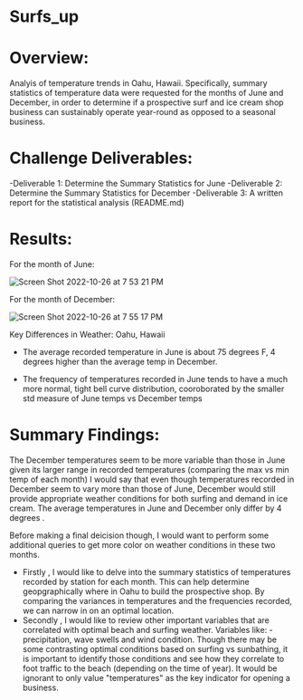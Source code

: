 # Surfs_up
# Overview:
Analyis of temperature trends in Oahu, Hawaii. Specifically, summary statistics of temperature data were requested for the months of June and December, in order to determine if a prospective surf and ice cream shop business can sustainably operate year-round as opposed to a seasonal business.

# Challenge Deliverables:
-Deliverable 1: Determine the Summary Statistics for June 
-Deliverable 2: Determine the Summary Statistics for December 
-Deliverable 3: A written report for the statistical analysis (README.md)

# Results:

For the month of June:

![Screen Shot 2022-10-26 at 7 53 21 PM](https://user-images.githubusercontent.com/111619125/198160159-a0c671e2-f5cc-46ae-ac5e-177dfe406594.png)

For the month of December:

![Screen Shot 2022-10-26 at 7 55 17 PM](https://user-images.githubusercontent.com/111619125/198160240-7cd325f8-7b0d-4763-9e3b-cbfad38221d0.png)

Key Differences in Weather: Oahu, Hawaii

* The average recorded temperature in June is about 75 degrees F, 4 degrees higher than the average temp in December.

* The frequency of temperatures recorded in June tends to have a much more normal, tight bell curve distribution, cooroborated by the smaller std measure of June temps vs December temps

# Summary Findings:

The December temperatures seem to be more variable than those in June given its larger range in recorded temperatures (comparing the max vs min temp of each month)
I would say that even though temperatures recorded in December seem to vary more than those of June, December would still provide appropriate weather conditions for both surfing and demand in ice cream. The average temperatures in June and December only differ by 4 degrees .

Before making a final deicision though, I would want to perform some additional queries to get more color on weather conditions in these two months.

* Firstly , I would like to delve into the summary statistics of temperatures recorded by station for each month. This can help determine geopgraphically where in Oahu to build the prospective shop. By comparing the variances in temperatures and the frequencies recorded, we can narrow in on an optimal location.
* Secondly , I would like to review other important variables that are correlated with optimal beach and surfing weather.
Variables like:
-precipitation, wave swells and wind condition. 
Though there may be some contrasting optimal conditions based on surfing vs sunbathing, it is important to identify those conditions and see how they correlate to foot traffic to the beach (depending on the time of year). It would be ignorant to only value "temperatures" as the key indicator for opening a business.
